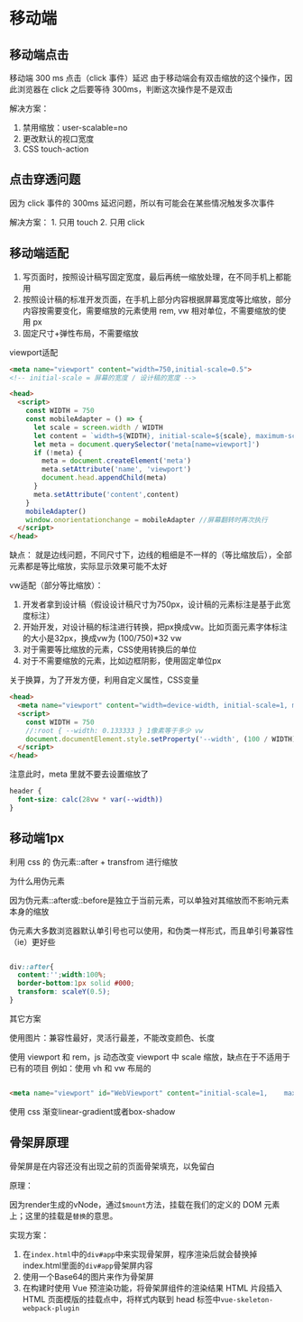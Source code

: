 # 移动端

## 移动端点击

移动端 300 ms 点击（click 事件）延迟
  由于移动端会有双击缩放的这个操作，因此浏览器在 click 之后要等待 300ms，判断这次操作是不是双击

  解决方案：

  1. 禁用缩放：user-scalable=no
  2. 更改默认的视口宽度
  3. CSS touch-action

## 点击穿透问题

  因为 click 事件的 300ms 延迟问题，所以有可能会在某些情况触发多次事件

  解决方案：
    1. 只用 touch
    2. 只用 click

## 移动端适配

1. 写页面时，按照设计稿写固定宽度，最后再统一缩放处理，在不同手机上都能用
2. 按照设计稿的标准开发页面，在手机上部分内容根据屏幕宽度等比缩放，部分内容按需要变化，需要缩放的元素使用 rem, vw 相对单位，不需要缩放的使用 px
3. 固定尺寸+弹性布局，不需要缩放

viewport适配

  ```html
  <meta name="viewport" content="width=750,initial-scale=0.5">
  <!-- initial-scale = 屏幕的宽度 / 设计稿的宽度 -->

  <head>
    <script>
      const WIDTH = 750
      const mobileAdapter = () => {
        let scale = screen.width / WIDTH
        let content = `width=${WIDTH}, initial-scale=${scale}, maximum-scale=${scale}, minimum-scale=${scale}`
        let meta = document.querySelector('meta[name=viewport]')
        if (!meta) {
          meta = document.createElement('meta')
          meta.setAttribute('name', 'viewport')
          document.head.appendChild(meta)
        }
        meta.setAttribute('content',content)
      }
      mobileAdapter()
      window.onorientationchange = mobileAdapter //屏幕翻转时再次执行
    </script>
  </head>

  ```

  缺点： 就是边线问题，不同尺寸下，边线的粗细是不一样的（等比缩放后），全部元素都是等比缩放，实际显示效果可能不太好

vw适配（部分等比缩放）：

  1. 开发者拿到设计稿（假设设计稿尺寸为750px，设计稿的元素标注是基于此宽度标注）
  2. 开始开发，对设计稿的标注进行转换，把px换成vw。比如页面元素字体标注的大小是32px，换成vw为 (100/750)*32 vw
  3. 对于需要等比缩放的元素，CSS使用转换后的单位
  4. 对于不需要缩放的元素，比如边框阴影，使用固定单位px

  关于换算，为了开发方便，利用自定义属性，CSS变量

  ```html
  <head>
    <meta name="viewport" content="width=device-width, initial-scale=1, maximum-scale=1, minimum-scale=1">
    <script>
      const WIDTH = 750
      //:root { --width: 0.133333 } 1像素等于多少 vw
      document.documentElement.style.setProperty('--width', (100 / WIDTH)) 
    </script>
  </head>

  ```

  注意此时，meta 里就不要去设置缩放了

  ```css
  header {
    font-size: calc(28vw * var(--width))
  }

  ```

## 移动端1px

利用 css 的 伪元素::after + transfrom 进行缩放

  为什么用伪元素

  因为伪元素::after或::before是独立于当前元素，可以单独对其缩放而不影响元素本身的缩放

  伪元素大多数浏览器默认单引号也可以使用，和伪类一样形式，而且单引号兼容性（ie）更好些

  ```css

  div::after{
    content:'';width:100%;
    border-bottom:1px solid #000;
    transform: scaleY(0.5);
  }
  ```

其它方案

  使用图片：兼容性最好，灵活行最差，不能改变颜色、长度

  使用 viewport 和 rem，js 动态改变 viewport 中 scale 缩放，缺点在于不适用于已有的项目
  例如：使用 vh 和 vw 布局的
  
  ```html

  <meta name="viewport" id="WebViewport" content="initial-scale=1,    maximum-scale=1, minimum-scale=1, user-scalable=no">

  ```

  使用 css 渐变linear-gradient或者box-shadow

## 骨架屏原理

  骨架屏是在内容还没有出现之前的页面骨架填充，以免留白

原理：

  因为render生成的vNode，通过`$mount`方法，挂载在我们的定义的 DOM 元素上；这里的挂载是`替换`的意思。

实现方案：

1. 在`index.html`中的`div#app`中来实现骨架屏，程序渲染后就会替换掉index.html里面的`div#app`骨架屏内容
2. 使用一个Base64的图片来作为骨架屏
3. 在构建时使用 Vue 预渲染功能，将骨架屏组件的渲染结果 HTML 片段插入 HTML 页面模版的挂载点中，将样式内联到 head 标签中`vue-skeleton-webpack-plugin`
